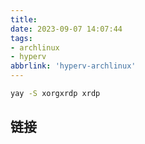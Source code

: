 ```yaml
---
title: 
date: 2023-09-07 14:07:44
tags:
- archlinux
- hyperv
abbrlink: 'hyperv-archlinux'
---
```




```bash
yay -S xorgxrdp xrdp
```

## 链接

